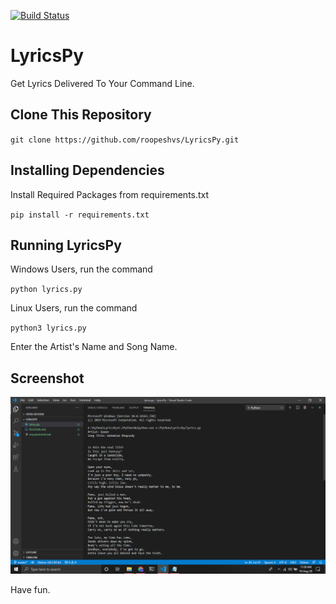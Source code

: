 [![Build Status](https://travis-ci.org/roopeshvs/LyricsPy.svg?branch=master)](https://travis-ci.org/roopeshvs/LyricsPy)

# LyricsPy

Get Lyrics Delivered To Your Command Line.

## Clone This Repository

`git clone https://github.com/roopeshvs/LyricsPy.git`

## Installing Dependencies

Install Required Packages from requirements.txt

`pip install -r requirements.txt`

## Running LyricsPy

Windows Users, run the command

`python lyrics.py`

Linux Users, run the command

`python3 lyrics.py`

Enter the Artist's Name and Song Name.

## Screenshot

![Bohemian Rhapsody](https://github.com/roopeshvs/LyricsPy/blob/master/Bohemian%20Rhapsody.png)

Have fun.

